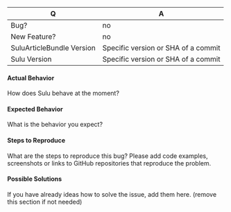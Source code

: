 | Q | A
| --- | ---
| Bug? | no
| New Feature? | no
| SuluArticleBundle Version | Specific version or SHA of a commit
| Sulu Version | Specific version or SHA of a commit

#### Actual Behavior

How does Sulu behave at the moment? 

#### Expected Behavior

What is the behavior you expect?

#### Steps to Reproduce

What are the steps to reproduce this bug? Please add code examples,
screenshots or links to GitHub repositories that reproduce the problem.

#### Possible Solutions

If you have already ideas how to solve the issue, add them here.
(remove this section if not needed)
